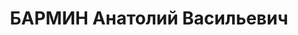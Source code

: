 ---
title: БАРМИН Анатолий Васильевич
description: "Род. в 1902, Балахнинский уезд, дер. Растяпино, русский. Проживал: г.\
  \ Иваново. Зав. отделом высшей и средней школы обкома ВКП(б) Ивановской промышленной\
  \ области \n  Арестован 24.07.1937. Обв. по ст. 58-7, 19-58-8, 58-11. Приговор:\
  \ ВК ВС СССР, 22.11.1937 – ВМН. Расстрелян 23.11.1937, Иваново"
---